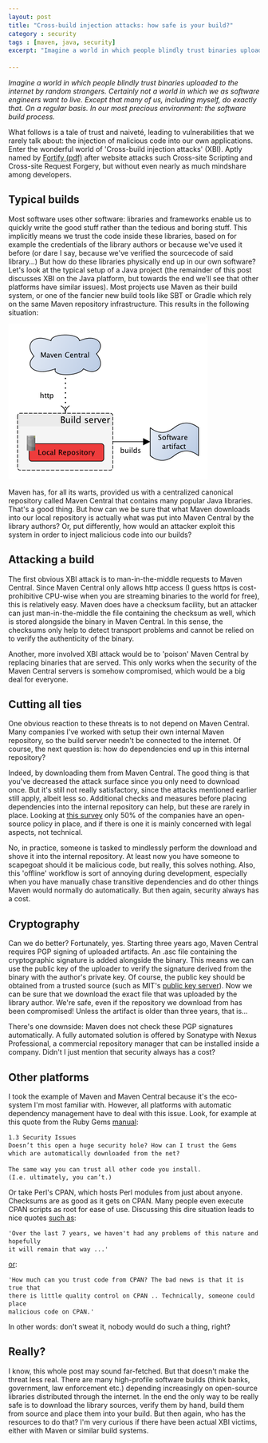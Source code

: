 ```yaml
---
layout: post
title: "Cross-build injection attacks: how safe is your build?"
category : security
tags : [maven, java, security]
excerpt: "Imagine a world in which people blindly trust binaries uploaded to the internet by random strangers. Certainly not a world in which we as software engineers want to live. Except that many of us, including myself, do exactly that.  On a regular  basis. In our most precious environment: the software build process."

---
```


_Imagine a world in which people blindly trust binaries uploaded to the internet by random strangers. Certainly not a world in which we as software engineers want to live. Except that many of us, including myself, do exactly that.  On a regular  basis. In our most precious environment: the software build process._

What follows is a tale of trust and naiveté, leading to vulnerabilities that we rarely talk about: the injection of malicious code into our own applications. Enter the wonderful world of 'Cross-build injection attacks' (XBI). Aptly named by [Fortify (pdf)](https://www.fortify.com/downloads2/public/fortify_attacking_the_build.pdf) after website attacks such  Cross-site Scripting and Cross-site Request Forgery, but without even nearly as much mindshare among developers.

## Typical builds
Most software uses other software: libraries and frameworks enable us to quickly write the good stuff rather than the tedious and boring stuff. This implicitly means we trust the code inside these libraries, based on for example the credentials of the library authors or because we've used it before (or dare I say, because we've verified the sourcecode of said library...) But how do these libraries physically end up in our own software? Let's look at the typical setup of a Java project (the remainder of this post discusses XBI on the Java platform, but towards the end we'll see that other platforms have similar issues). Most projects use Maven as their build system, or one of the fancier new build tools like SBT or Gradle which rely on the same Maven repository infrastructure. This results in the following situation: 

![Typical Maven build setup](/pics/maven_builds.png)

Maven has, for all its warts, provided us with a centralized canonical repository called Maven Central that contains many popular Java libraries. That's a good thing. But how can we be sure that what Maven downloads into our local repository is actually what was put into Maven Central by the library authors?  Or, put differently, how would an attacker exploit this system in order to inject malicious code into our builds?

## Attacking a build
The first obvious XBI attack is to man-in-the-middle requests to Maven Central. Since Maven Central only allows http access (I guess https is cost-prohibitive CPU-wise when you are streaming binaries to the world for free), this is relatively easy. Maven does have a checksum facility, but an attacker can just man-in-the-middle the file containing the checksum as well, which is stored alongside the binary in Maven Central. In this sense, the checksums only help to detect transport problems and cannot be relied on to verify the authenticity of the binary.

Another, more involved XBI attack would be to 'poison' Maven Central by replacing binaries that are served. This only works when the security of the Maven Central servers is somehow compromised, which would be a big deal for everyone.

## Cutting all ties
One obvious reaction to these threats is to not depend on Maven Central. Many companies I've worked with setup their own internal Maven repository, so the build server needn't be connected to the internet. Of course, the next question is: how do dependencies end up in this internal repository? 

Indeed, by downloading them from Maven Central. The good thing is that you've decreased the attack surface since you only need to download once. But it's still not really satisfactory, since the attacks mentioned earlier still apply, albeit less so. Additional checks and measures before placing dependencies into the internal repository can help, but these are rarely in place. Looking at [this survey](http://www.sonatype.com/people/2012/03/the-results-are-in-sonatype-2012-open-source-development-survey/) only 50% of the companies have an open-source policy in place, and if there is one it is mainly concerned with legal aspects, not technical.

No, in practice, someone is tasked to mindlessly perform the download and shove it into the internal repository. At least now you have someone to scapegoat should it be malicious code, but really, this solves nothing. Also, this 'offline' workflow is sort of annoying during development, especially when you have manually chase transitive dependencies and do other things Maven would normally do automatically. But then again, security always has a cost.

## Cryptography
Can we do better? Fortunately, yes. Starting three years ago, Maven Central requires PGP signing of uploaded artifacts. An .asc file containing the cryptographic signature is added alongside the binary. This means we can use the public key of the uploader to verify the signature derived from the binary with the author's private key. Of course, the public key should be obtained from a trusted source (such as MIT's [public key server](http://pgp.mit.edu)). Now we can be sure that we download the exact file that was uploaded by the library author. We're safe, even if the repository we download from has been compromised! Unless the artifact is older than three years, that is...

There's one downside: Maven does not check these PGP signatures automatically. A fully automated solution is offered by Sonatype with Nexus Professional, a commercial repository manager that can be installed inside a company. Didn't I just mention that security always has a cost?

## Other platforms
I took the example of Maven and Maven Central because it's the eco-system I'm most familiar with. However, all platforms with automatic dependency management have to deal with this issue. Look, for example at this quote from the Ruby Gems [manual](http://docs.rubygems.org/read/chapter/14):

    1.3 Security Issues
    Doesn’t this open a huge security hole? How can I trust the Gems
    which are automatically downloaded from the net?

    The same way you can trust all other code you install.
    (I.e. ultimately, you can’t.)

Or take Perl's CPAN, which hosts Perl modules from just about anyone. Checksums are as good as it gets on CPAN. Many people even execute CPAN scripts as root for ease of use. Discussing this dire situation leads to nice quotes [such as](http://www.mail-archive.com/beginners@perl.org/msg25697.html):

    'Over the last 7 years, we haven't had any problems of this nature and hopefully 
    it will remain that way ...' 

[or](http://perl.find-info.ru/perl/029/ch08lev1sec1.html#ch08lev2sec2):

    'How much can you trust code from CPAN? The bad news is that it is true that
    there is little quality control on CPAN .. Technically, someone could place
    malicious code on CPAN.' 

In other words: don't sweat it, nobody would do such a thing, right? 

## Really?
I know, this whole post may sound far-fetched. But that doesn't make the threat less real. There are many high-profile software builds (think banks, government, law enforcement etc.) depending increasingly on open-source libraries distributed through the internet. In the end the only way to be really safe is to download the library sources, verify them by hand, build them from source and place them into your build. But then again, who has the resources to do that? I'm very curious if there have been actual XBI victims, either with Maven or similar build systems.

